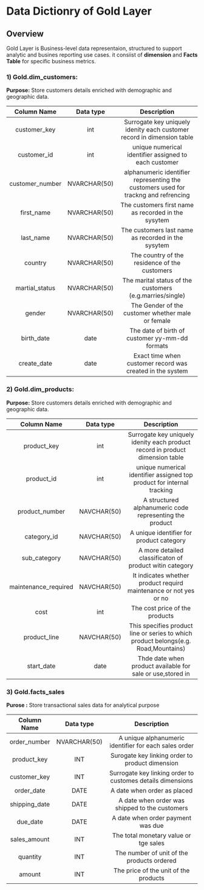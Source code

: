 # Data Dictionry of Gold Layer

## Overview
Gold Layer is Business-level data representaion, structured to support analytic and busines reporting use cases. it consiist of **dimension**
and **Facts Table** for specific business metrics.

### 1) Gold.dim_customers:
**Purpose:** Store customers details enriched with demographic and geographic data.

| Column Name       | Data type    | Description                                                                                                 |
|:-----------------:|:-----------: |:-----------------------------------------------------------------------------------------------------------:|
| customer_key      | int          | Surrogate key uniquely idenity each customer record in dimension table                                      |                                                          
| customer_id       | int          | unique numerical identifier assigned to each customer                                                       |
|customer_number    |NVARCHAR(50)  | alphanumeric identifier representing the customers used for trackng and refrencing                          |
|first_name         |NVARCHAR(50)  | The customers first name as recorded in the sysytem                                                         |
|last_name          |NVARCHAR(50)  | The customers last name as recorded in the sysytem                                                          |
|country            |NVARCHAR(50)  | The country of the residence of the customers                                                               |
|martial_status     |NVARCHAR(50)  | The marital status of the customers (e.g.marries/single)                                                    |
|gender             |NVARCHAR(50)  | The Gender of the customer whether male or female                                                           |
|birth_date         |date          | The date of birth of customer yy-mm-dd formats                                                              |  
|create_date        |date          | Exact time when customer record was created in the system                                                   | 

### 2) Gold.dim_products:
**Purpose:** Store customers details enriched with demographic and geographic data.

| Column Name         | Data type    | Description                                                                                                 |
|:-------------------:|:-----------: |:-----------------------------------------------------------------------------------------------------------:|
|product_key          |int           | Surrogate key uniquely idenity each product record in product dimension table                               |
|product_id           |int           | unique numerical identifier assigned top product for internal tracking                                      | 
|product_number       |NAVCHAR(50)   | A structured alphanumeric code representing the product                                                     |
|category_id          |NAVCHAR(50)   | A unique identifier for product category                                                                    |
|sub_category         |NAVCHAR(50)   | A more detailed classificaton of product witin category                                                     |
|maintenance_required |NAVCHAR(50)   | It indicates whether product requird maintenance or not yes or no                                           |
|cost                 |int           | The cost price of the products                                                                              |
|product_line         |NAVCHAR(50)   | This specifies product line or series to which product belongs(e.g. Road,Mountains)                         |
|start_date           |date          | Thde date when product available for sale or use,stored in                                                  |

### 3) Gold.facts_sales
**Purose :** Store transactional sales data for analytical purpose

| Column Name         | Data type    | Description                                                                                                 |
|:-------------------:|:-----------: |:-----------------------------------------------------------------------------------------------------------:|
|order_number         |NVARCHAR(50)  | A unique alphanumeric identifier for each sales order                                                       |
|product_key          |INT           | Surogate key linking order to product dimension                                                             |  
|customer_key         |INT           | Surrogate key  linking order to customes details dimensions                                                 |
|order_date           |DATE          | A date when order as placed                                                                                 |
|shipping_date        |DATE          | A date when order was shipped to the customers                                                              |    
|due_date             |DATE          | A date when order payment was due                                                                           |
|sales_amount         |INT           | The total monetary value or tge sales                                                                       |
|quantity             |INT           | The number of unit of the products ordered                                                                  |
|amount               |INT           | The price of the unit of the products                                                                       |





























